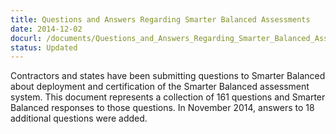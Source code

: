 ```yaml
---
title: Questions and Answers Regarding Smarter Balanced Assessments
date: 2014-12-02
docurl: /documents/Questions_and_Answers_Regarding_Smarter_Balanced_Assessments.pdf
status: Updated
---
```

Contractors and states have been submitting questions to Smarter Balanced about deployment and certification of the Smarter Balanced assessment system. This document represents a collection of 161 questions and Smarter Balanced responses to those questions. In November 2014, answers to 18 additional questions were added.

